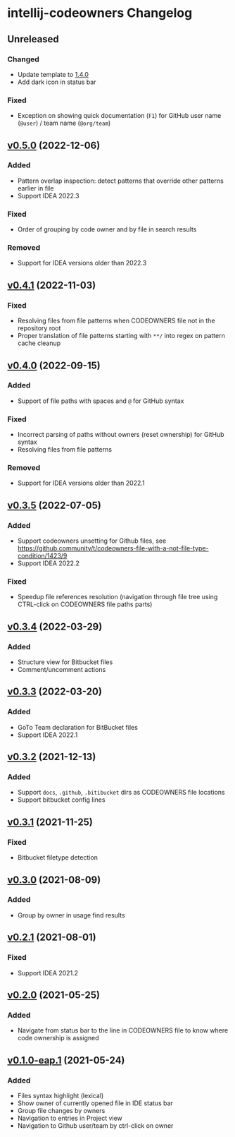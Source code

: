<!-- Keep a Changelog guide -> https://keepachangelog.com -->

# intellij-codeowners Changelog

## Unreleased

### Changed
- Update template to [1.4.0](https://github.com/JetBrains/intellij-platform-plugin-template/releases/tag/v1.4.0)
- Add dark icon in status bar

### Fixed
- Exception on showing quick documentation (`F1`) for GitHub user name (`@user`) / team name (`@org/team`)

## [v0.5.0](https://github.com/fan-tom/intellij-codeowners/tree/v0.5.0) (2022-12-06)

### Added
- Pattern overlap inspection: detect patterns that override other patterns earlier in file
- Support IDEA 2022.3

### Fixed
- Order of grouping by code owner and by file in search results

### Removed
- Support for IDEA versions older than 2022.3

## [v0.4.1](https://github.com/fan-tom/intellij-codeowners/tree/v0.4.1) (2022-11-03)

### Fixed
- Resolving files from file patterns when CODEOWNERS file not in the repository root
- Proper translation of file patterns starting with `**/` into regex on pattern cache cleanup

## [v0.4.0](https://github.com/fan-tom/intellij-codeowners/tree/v0.4.0) (2022-09-15)

### Added
- Support of file paths with spaces and `@` for GitHub syntax

### Fixed
- Incorrect parsing of paths without owners (reset ownership) for GitHub syntax
- Resolving files from file patterns

### Removed
- Support for IDEA versions older than 2022.1

## [v0.3.5](https://github.com/fan-tom/intellij-codeowners/tree/v0.3.5) (2022-07-05)

### Added
- Support codeowners unsetting for Github files, see https://github.community/t/codeowners-file-with-a-not-file-type-condition/1423/9
- Support IDEA 2022.2

### Fixed
- Speedup file references resolution (navigation through file tree using CTRL-click on CODEOWNERS file paths parts)

## [v0.3.4](https://github.com/fan-tom/intellij-codeowners/tree/v0.3.4) (2022-03-29)

### Added
- Structure view for Bitbucket files
- Comment/uncomment actions

## [v0.3.3](https://github.com/fan-tom/intellij-codeowners/tree/v0.3.3) (2022-03-20)

### Added
- GoTo Team declaration for BitBucket files
- Support IDEA 2022.1

## [v0.3.2](https://github.com/fan-tom/intellij-codeowners/tree/v0.3.2) (2021-12-13)

### Added
- Support `docs`, `.github`, `.bitibucket` dirs as CODEOWNERS file locations
- Support bitbucket config lines

## [v0.3.1](https://github.com/fan-tom/intellij-codeowners/tree/v0.3.1) (2021-11-25)

### Fixed
- Bitbucket filetype detection

## [v0.3.0](https://github.com/fan-tom/intellij-codeowners/tree/v0.3.0) (2021-08-09)

### Added
- Group by owner in usage find results

## [v0.2.1](https://github.com/fan-tom/intellij-codeowners/tree/v0.2.1) (2021-08-01)

### Fixed
- Support IDEA 2021.2

## [v0.2.0](https://github.com/fan-tom/intellij-codeowners/tree/v0.2.0) (2021-05-25)

### Added
- Navigate from status bar to the line in CODEOWNERS file to know where code ownership is assigned

## [v0.1.0-eap.1](https://github.com/fan-tom/intellij-codeowners/tree/v0.1.0) (2021-05-24)

### Added
- Files syntax highlight (lexical)
- Show owner of currently opened file in IDE status bar
- Group file changes by owners
- Navigation to entries in Project view
- Navigation to Github user/team by ctrl-click on owner
